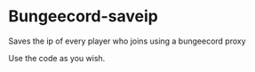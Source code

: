 Bungeecord-saveip
=================

Saves the ip of every player who joins using a bungeecord proxy

Use the code as you wish.
